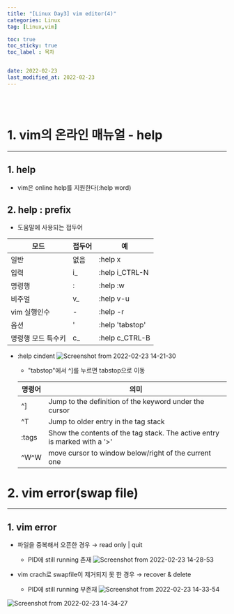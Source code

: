 ```yaml
---
title: "[Linux Day3] vim editor(4)"
categories: Linux
tag: [Linux,vim]

toc: true
toc_sticky: true
toc_label : 목차


date: 2022-02-23
last_modified_at: 2022-02-23
---
```

<br>
<br>

# 1. vim의 온라인 매뉴얼 - help
---
## 1. help
* vim은 online help를 지원한다(:help word)

## 2. help : prefix
* 도움말에 사용되는 접두어

|모드|접두어|예|
|---|---|---|
|일반|없음|:help x|
|입력|i_|:help i_CTRL-N|
|명령행|:|:help :w|
|비주얼|v_|:help v-u|
|vim 실행인수|-|:help -r|
|옵션|'|:help 'tabstop'|
|명령행 모드 특수키|c_|:help c_CTRL-B|

* :help cindent
![Screenshot from 2022-02-23 14-21-30](https://user-images.githubusercontent.com/58837749/155317178-91922e9a-b480-4001-b930-0f08bf83f990.png)

  - "tabstop"에서 ^]를 누르면 tabstop으로 이동

  |명령어|의미|
  |---|---|
  |^]|Jump to the definition of the keyword under the cursor|
  |^T|Jump to older entry in the tag stack|
  |:tags|Show the contents of the tag stack. The active entry is marked with a '>'|
  |^W^W|move cursor to window below/right of the current one|


# 2. vim error(swap file)
---
## 1. vim error
* 파일을 중복해서 오픈한 경우 → read only \| quit
    - PID에 still running 존재
    ![Screenshot from 2022-02-23 14-28-53](https://user-images.githubusercontent.com/58837749/155318733-9538da73-9565-4035-b885-b4ce11ce6e3d.png)

* vim crach로 swapfile이 제거되지 못 한 경우 → recover & delete
    - PID에 still running 부존재 
    ![Screenshot from 2022-02-23 14-33-54](https://user-images.githubusercontent.com/58837749/155318770-2ea6216e-b6b4-4ed0-89b4-b77c246007e6.png)

![Screenshot from 2022-02-23 14-34-27](https://user-images.githubusercontent.com/58837749/155318810-82395f10-af92-4719-aa06-60ffe6e5c228.png)